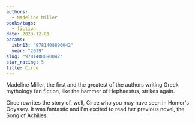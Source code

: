 ```yaml
---
authors:
  - Madeline Miller
books/tags:
  - fiction
date: 2023-12-01
params:
  isbn13: "9781408890042"
  year: "2019"
slug: "9781408890042"
star_rating: 5
title: Circe
---
```


Madeline Miller, the first and the greatest of the authors writing Greek mythology fan fiction, like the hammer of Hephaestus, strikes again.

Circe rewrites the story of, well, Circe who you may have seen in Homer's Odyssey. It was fantastic and I'm excited to read her previous novel, the Song of Achilles.

<!--more-->
